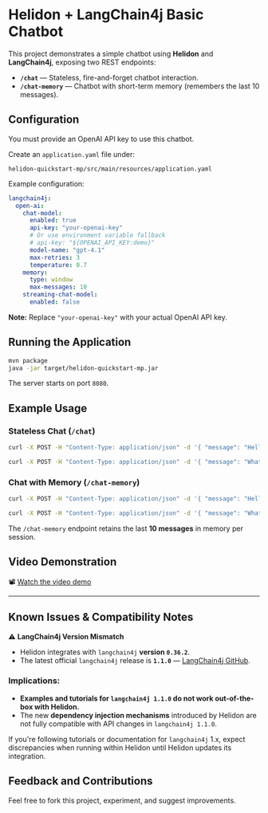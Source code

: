 # Helidon + LangChain4j Basic Chatbot

This project demonstrates a simple chatbot using **Helidon** and **LangChain4j**, exposing two REST endpoints:

* **`/chat`** — Stateless, fire-and-forget chatbot interaction.
* **`/chat-memory`** — Chatbot with short-term memory (remembers the last 10 messages).

## Configuration

You must provide an OpenAI API key to use this chatbot.

Create an `application.yaml` file under:

```
helidon-quickstart-mp/src/main/resources/application.yaml
```

Example configuration:

```yaml
langchain4j:
  open-ai:
    chat-model:
      enabled: true
      api-key: "your-openai-key"
      # Or use environment variable fallback
      # api-key: "${OPENAI_API_KEY:demo}"
      model-name: "gpt-4.1"
      max-retries: 3
      temperature: 0.7
    memory:
      type: window
      max-messages: 10
    streaming-chat-model:
      enabled: false
```

**Note:** Replace `"your-openai-key"` with your actual OpenAI API key.


## Running the Application

```bash
mvn package
java -jar target/helidon-quickstart-mp.jar
```

The server starts on port `8080`.

## Example Usage

### Stateless Chat (`/chat`)

```bash
curl -X POST -H "Content-Type: application/json" -d '{ "message": "Hello, my name is Klaus." }' http://localhost:8080/chat

curl -X POST -H "Content-Type: application/json" -d '{ "message": "What is my name?" }' http://localhost:8080/chat
```

### Chat with Memory (`/chat-memory`)

```bash
curl -X POST -H "Content-Type: application/json" -d '{ "message": "Hello, my name is Klaus." }' http://localhost:8080/chat-memory

curl -X POST -H "Content-Type: application/json" -d '{ "message": "What is my name?" }' http://localhost:8080/chat-memory
```

The `/chat-memory` endpoint retains the last **10 messages** in memory per session.

## Video Demonstration

📽 [Watch the video demo](./helidon_plus_lc4j.mp4)

---

## Known Issues & Compatibility Notes

⚠ **LangChain4j Version Mismatch**

* Helidon integrates with `langchain4j` **version `0.36.2`**.
* The latest official `langchain4j` release is **`1.1.0`** — [LangChain4j GitHub](https://github.com/langchain4j/langchain4j).

### Implications:

* **Examples and tutorials for `langchain4j 1.1.0` do not work out-of-the-box with Helidon.**
* The new **dependency injection mechanisms** introduced by Helidon are not fully compatible with API changes in `langchain4j 1.1.0`.

If you're following tutorials or documentation for `langchain4j` 1.x, expect discrepancies when running within Helidon until Helidon updates its integration.

## Feedback and Contributions

Feel free to fork this project, experiment, and suggest improvements.


